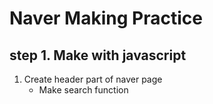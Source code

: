 # Naver Making Practice
## step 1. Make with javascript
1. Create header part of naver page
   * Make search function


